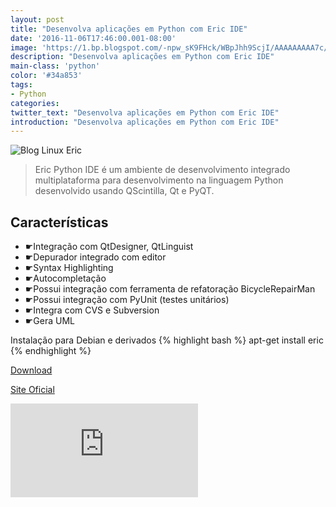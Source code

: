 ```yaml
---
layout: post
title: "Desenvolva aplicações em Python com Eric IDE"
date: '2016-11-06T17:46:00.001-08:00'
image: 'https://1.bp.blogspot.com/-npw_sK9FHck/WBpJhh9ScjI/AAAAAAAAA7c/SFF7--frXDMxBmX0LE0IvSb9WvPNOXDQgCLcB/s72-c/Blog%2BLinux%2BEric%2BPython%2BIDE.png'
description: "Desenvolva aplicações em Python com Eric IDE"
main-class: 'python'
color: '#34a853'
tags:
- Python
categories:
twitter_text: "Desenvolva aplicações em Python com Eric IDE"
introduction: "Desenvolva aplicações em Python com Eric IDE"
---
```


![Blog Linux Eric](https://1.bp.blogspot.com/-npw_sK9FHck/WBpJhh9ScjI/AAAAAAAAA7c/SFF7--frXDMxBmX0LE0IvSb9WvPNOXDQgCLcB/s320/Blog%2BLinux%2BEric%2BPython%2BIDE.png)


> Eric Python IDE é um ambiente de desenvolvimento integrado multiplataforma para desenvolvimento na linguagem Python desenvolvido usando QScintilla, Qt e PyQT.

## Características

- ☛Integração com QtDesigner, QtLinguist
- ☛Depurador integrado com editor
- ☛Syntax Highlighting
- ☛Autocompletação
- ☛Possui integração com ferramenta de refatoração BicycleRepairMan
- ☛Possui integração com PyUnit (testes unitários)
- ☛Integra com CVS e Subversion
- ☛Gera UML

Instalação para Debian e derivados
{% highlight bash %}
apt-get install eric
{% endhighlight %}

[Download](http://eric-ide.python-projects.org/eric-download.html)

[Site Oficial](http://eric-ide.python-projects.org/)



![Blog Linux Eric](http://eric-ide.python-projects.org/eric-screenshots.html)
